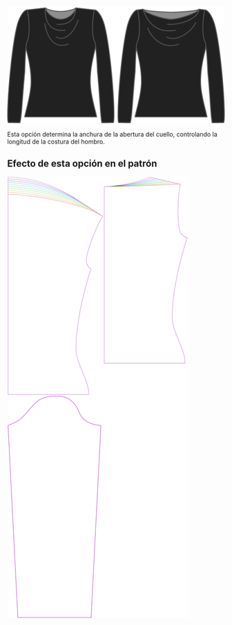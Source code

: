 ![La opción de longitud de costura del hombro en Diana](./shoulderseamlength.svg)

Esta opción determina la anchura de la abertura del cuello, controlando la longitud de la costura del hombro.


## Efecto de esta opción en el patrón
![Esta imagen muestra el efecto de esta opción superponiendo varias variantes que tienen un valor diferente para esta opción](diana_shoulderseamlength_sample.svg "Efecto de esta opción en el patrón")